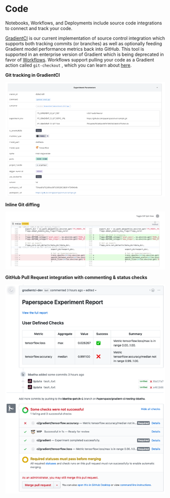 # Code

Notebooks, Workflows, and Deployments include source code integrations to connect and track your code.  

[GradientCI](https://gradient.paperspace.com/gradientci) is our current implementation of source control integration which supports both tracking commits \(or branches\) as well as optionally feeding Gradient model performance metrics back into GitHub.  This tool is supported in an enterprise version of Gradient which is being deprecated in favor of [Workflows](../explore-train-deploy/workflows/).  Workflows support pulling your code as a Gradient action called `git-checkout` , which you can learn about [here](../explore-train-deploy/workflows/gradient-actions.md#git-checkout).

**Git tracking in GradientCI**

![](../.gitbook/assets/image%20%2854%29.png)

**Inline Git diffing**

![](../.gitbook/assets/image%20%2840%29.png)

**GitHub Pull Request integration with commenting & status checks**

![](../.gitbook/assets/image%20%2842%29.png)



